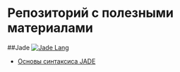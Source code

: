 # Репозиторий с полезными материалами
##Jade
[![Jade Lang](http://jade-lang.com/style/jade-logo-header.svg)](https://github.com/MerrickGit/material/blob/master/jade/01-syntax.md)
- [Основы синтаксиса JADE](https://github.com/MerrickGit/material/blob/master/jade/01-syntax.md)

